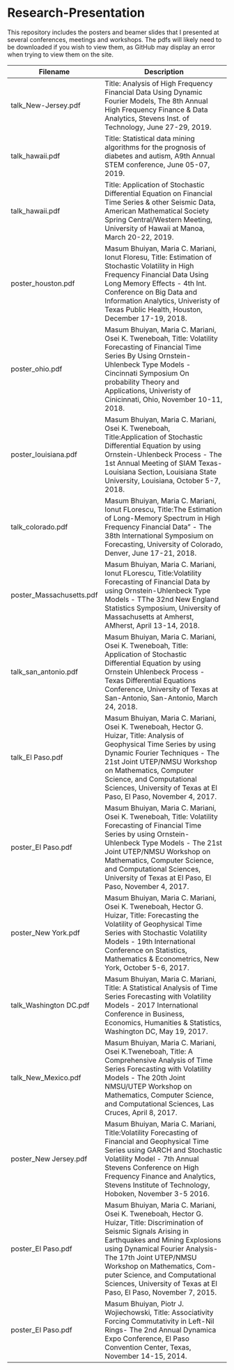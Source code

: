 # Research-Presentation
This repository includes the posters and beamer slides that I presented at several conferences, meetings and workshops.
The pdfs will likely need to be downloaded if you wish to view them, as GitHub may display an error when trying to view them on the site.

| Filename  | Description |
| ------------- | ------------- |
| talk_New-Jersey.pdf  | Title: Analysis of High Frequency Financial Data Using Dynamic Fourier Models, The 8th Annual High Frequency Finance & Data Analytics, Stevens Inst. of Technology, June 27-29, 2019. |
| talk_hawaii.pdf  | Title: Statistical data mining algorithms for the prognosis of diabetes and autism, A9th Annual STEM conference, June 05-07, 2019. |
| talk_hawaii.pdf  | Title: Application of Stochastic Differential Equation on Financial Time Series & other Seismic Data, American Mathematical Society Spring Central/Western Meeting, University of Hawaii at Manoa, March 20-22, 2019. |
| poster_houston.pdf  | Masum Bhuiyan, Maria C. Mariani, Ionut Floresu, Title: Estimation of Stochastic Volatility in High Frequency Financial Data Using Long Memory Effects - 4th Int. Conference on Big Data and Information Analytics, Univeristy of Texas Public Health, Houston, December 17-19, 2018.  |
| poster_ohio.pdf  | Masum Bhuiyan, Maria C. Mariani, Osei K. Tweneboah, Title: Volatility Forecasting of Financial Time Series By Using Ornstein-Uhlenbeck Type Models - Cincinnati Symposium On probability Theory and Applications, Univeristy of Cinicinnati, Ohio, November 10-11, 2018.  |
| poster_louisiana.pdf  | Masum Bhuiyan, Maria C. Mariani, Osei K. Tweneboah, Title:Application of Stochastic Differential Equation by using Ornstein-Uhlenbeck Process - The 1st Annual Meeting of SIAM Texas-Louisiana Section, Louisiana State University, Louisiana, October 5-7, 2018.  |
| talk_colorado.pdf  | Masum Bhuiyan, Maria C. Mariani, Ionut FLorescu, Title:The Estimation of Long-Memory Spectrum in High Frequency Financial Data” - The 38th International Symposium on Forecasting, University of Colorado, Denver, June 17-21, 2018.  |
| poster_Massachusetts.pdf | Masum Bhuiyan, Maria C. Mariani, Ionut FLorescu, Title:Volatility Forecasting of Financial Data by using Ornstein-Uhlenbeck Type Models - TThe 32nd New England Statistics Symposium, University of Massachusetts at Amherst, AMherst, April 13-14, 2018.  |
| talk_san_antonio.pdf  | Masum Bhuiyan, Maria C. Mariani,  Osei K. Tweneboah,  Title: Application of Stochastic Differential Equation by using Ornstein Uhlenbeck Process - Texas Differential Equations Conference, University of Texas at San-Antonio, San-Antonio, March 24, 2018.  |
| talk_El Paso.pdf  | Masum Bhuiyan, Maria C. Mariani,  Osei K. Tweneboah, Hector G. Huizar, Title: Analysis of Geophysical Time Series by using Dynamic Fourier Techniques - The 21st Joint UTEP/NMSU Workshop on Mathematics, Computer Science, and Computational Sciences, University of Texas at El Paso, El Paso, November 4, 2017.  |
| poster_El Paso.pdf  | Masum Bhuiyan, Maria C. Mariani,  Osei K. Tweneboah,  Title: Volatility Forecasting of Financial Time Series by using Ornstein-Uhlenbeck Type Models - The 21st Joint UTEP/NMSU Workshop on Mathematics, Computer Science, and Computational Sciences, University of Texas at El Paso, El Paso, November 4, 2017.  |
| poster_New York.pdf  | Masum Bhuiyan, Maria C. Mariani,  Osei K. Tweneboah, Hector G. Huizar, Title: Forecasting the Volatility of Geophysical Time Series with Stochastic Volatility Models - 19th International Conference on Statistics, Mathematics & Econometrics, New York, October 5-6, 2017.  |
| talk_Washington DC.pdf  | Masum Bhuiyan, Maria C. Mariani, Title: A Statistical Analysis of Time Series Forecasting with Volatility Models - 2017 International Conference in Business, Economics, Humanities & Statistics, Washington DC, May 19, 2017.  |
| talk_New_Mexico.pdf  | Masum Bhuiyan, Maria C. Mariani, Osei K.Tweneboah, Title: A Comprehensive Analysis of Time Series Forecasting with Volatility Models - The 20th Joint NMSU/UTEP Workshop on Mathematics, Computer Science, and Computational Sciences, Las Cruces, April 8, 2017.  |
| poster_New Jersey.pdf  | Masum Bhuiyan, Maria C. Mariani, Title:Volatility Forecasting of Financial and Geophysical Time Series using GARCH and Stochastic Volatility Model - 7th Annual Stevens Conference on High Frequency Finance and Analytics, Stevens Institute of Technology, Hoboken, November 3-5 2016.  |
| poster_El Paso.pdf  | Masum Bhuiyan, Maria C. Mariani,  Osei K. Tweneboah, Hector G. Huizar, Title: Discrimination of Seismic Signals Arising in Earthquakes and Mining Explosions using Dynamical Fourier Analysis- The 17th Joint UTEP/NMSU Workshop on Mathematics, Com- puter Science, and Computational Sciences, University of Texas at El Paso, El Paso, November 7, 2015.  |
| poster_El Paso.pdf  | Masum Bhuiyan, Piotr J. Wojiechowski, Title: Associativity Forcing Commutativity in Left-Nil Rings- The 2nd Annual Dynamica Expo Conference, El Paso Convention Center, Texas, November 14-15, 2014.  |








